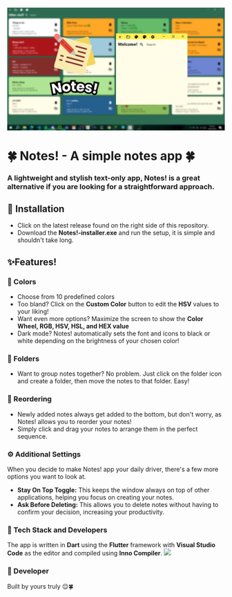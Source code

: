 ![Header](./Notes!-Banner.png)

# 🍀 Notes! - A simple notes app 🍀

### A lightweight and stylish **text-only** app, Notes! is a great alternative if you are looking for a straightforward approach.

## 💾 Installation
- Click on the latest release found on the right side of this repository.
- Download the **Notes!-installer.exe** and run the setup, it is simple and shouldn't take long.

## ✨Features!

### 🎨 Colors
- Choose from 10 predefined colors
- Too bland? Click on the **Custom Color** button to edit the **HSV** values to your liking!
- Want even more options? Maximize the screen to show the **Color Wheel, RGB, HSV, HSL, and HEX value**
- Dark mode? Notes! automatically sets the font and icons to black or white depending on the brightness of your chosen color!

### 📂 Folders
- Want to group notes together? No problem. Just click on the folder icon and create a folder, then move the notes to that folder. Easy!

### 🔄 Reordering
- Newly added notes always get added to the bottom, but don't worry, as Notes! allows you to reorder your notes!
- Simply click and drag your notes to arrange them in the perfect sequence.
  
### ⚙️ Additional Settings
When you decide to make Notes! app your daily driver, there's a few more options you want to look at.
- **Stay On Top Toggle:** This keeps the window always on top of other applications, helping you focus on creating your notes.
- **Ask Before Deleting:** This allows you to delete notes without having to confirm your decision, increasing your productivity.

### 🚀 Tech Stack and Developers
The app is written in **Dart** using the **Flutter** framework with **Visual Studio Code** as the editor and compiled using **Inno Compiler**.
<img src="https://skillicons.dev/icons?i=dart,flutter,vscode" />

### 💪 Developer
Built by yours truly 😌🍀
